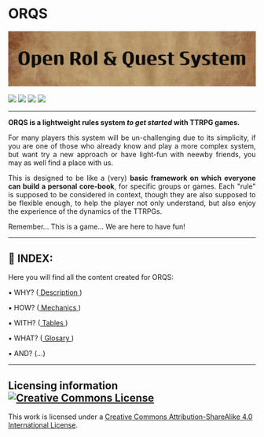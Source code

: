 # ORQS

![ORQS banner](aux/pic/Open_Rol_%26_Quest_System.png)

<p align="center"></p>

![](https://img.shields.io/badge/license-CC--BY--SA--4-blue)
![](https://img.shields.io/badge/proyect-TTRPG%20System-blue)
![](https://img.shields.io/badge/dice-2d6-blue)
![](https://img.shields.io/badge/status-alpha-red)

***

**ORQS is a lightweight rules system *to get started* with TTRPG games.**

<p align="justify">For many players this system will be un-challenging due to its simplicity, if you are one of those who already know and play a more complex system, but want try a new approach or have light-fun with neewby friends, you may as well find a place with us.</p>
  
<p align="justify">This is designed to be like a (very) <strong>basic framework on which everyone can build a personal core-book</strong>, for specific groups or games. Each "rule" is supposed to be considered in context, though they are also supposed to be flexible enough, to help the player not only understand, but also enjoy the experience of the dynamics of the TTRPGs.</p>
  
<p align="justify">Remember... This is a game... We are here to have fun!</p>

***

## :game_die: INDEX:

Here you will find all the content created for ORQS:

:black_small_square: WHY? ([ Description ](description.md))

:black_small_square: HOW? ([ Mechanics ](mechanics.md))

:black_small_square: WITH? ([ Tables ](tables.md))

:black_small_square: WHAT? ([ Glosary ](glosary.md))

:black_small_square: AND? (...)

***

## Licensing information  <a rel="license" href="http://creativecommons.org/licenses/by-sa/4.0/"><img alt="Creative Commons License" style="border-width:0" src="https://i.creativecommons.org/l/by-sa/4.0/88x31.png" /></a>

This work is licensed under a <a rel="license" href="http://creativecommons.org/licenses/by-sa/4.0/">Creative Commons Attribution-ShareAlike 4.0 International License</a>.
